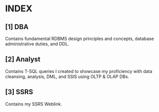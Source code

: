 # INDEX

## [1]  DBA
Contains fundamental RDBMS design principles and concepts, database administrative duties, and DDL. 

## [2]  Analyst
Contains T-SQL queries I created to showcase my proficiency with data cleansing, analysis, DML, and SSIS using OLTP & OLAP DBs.

## [3]  SSRS
Contains my SSRS Weblink.


